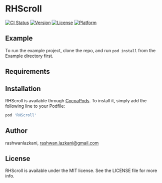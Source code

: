 # RHScroll

[![CI Status](https://img.shields.io/travis/rashwanlazkani/RHScroll.svg?style=flat)](https://travis-ci.org/rashwanlazkani/RHScroll)
[![Version](https://img.shields.io/cocoapods/v/RHScroll.svg?style=flat)](https://cocoapods.org/pods/RHScroll)
[![License](https://img.shields.io/cocoapods/l/RHScroll.svg?style=flat)](https://cocoapods.org/pods/RHScroll)
[![Platform](https://img.shields.io/cocoapods/p/RHScroll.svg?style=flat)](https://cocoapods.org/pods/RHScroll)

## Example

To run the example project, clone the repo, and run `pod install` from the Example directory first.

## Requirements

## Installation

RHScroll is available through [CocoaPods](https://cocoapods.org). To install
it, simply add the following line to your Podfile:

```ruby
pod 'RHScroll'
```

## Author

rashwanlazkani, rashwan.lazkani@gmail.com

## License

RHScroll is available under the MIT license. See the LICENSE file for more info.
